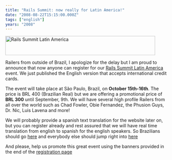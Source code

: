 ```yaml
---
title: "Rails Summit: now really for Latin America!"
date: "2008-08-22T15:15:00.000Z"
tags: ["english"]
years: "2008"
---
```


<p></p>
<p></p>
<p><a href="https://wwwlocaweb.com.br/railssummit-en" target="_blank"><img src="https://site.locaweb.com.br/images/locaweb/en_US/railssummit/banners/468x60.gif" srcset="https://site.locaweb.com.br/images/locaweb/en_US/railssummit/banners/468x60.gif 2x" alt="Rails Summit Latin America" title="Rails Summit Latin America" border="0" width="468" height="60"></a></p>
<p>Railers from outside of Brazil, I apologize for the delay but I am proud to announce that now anyone can register for our <a href="https://www.locaweb.com.br/railssummit-en/">Rails Summit Latin America</a> event. We just published the English version that accepts international credit cards.</p>
<p>The event will take place at São Paulo, Brazil, on <strong>October 15th-16th</strong>. The price is <span class="caps">BRL</span> 400 (Brazilian Real) but we are offering a promotional price of <strong><span class="caps">BRL</span> 300</strong> until September, 9th. We will have several high profile Railers from all over the world such as Chad Fowler, Obie Fernandez, the Phusion Guys, Dr. Nic, Luis Lavena and more!</p>
<p>We will probably provide a spanish text translation for the website later on, but you can register already and rest assured that we will have real time translation from english to spanish for the english speakers. So Brazilians should go <a href="https://www.locaweb.com.br/railssummit">here</a> and everybody else should jump right into <a href="https://www.locaweb.com.br/railssummit-en/">here</a></p>
<p>And please, help us promote this great event using the banners provided in the end of the <a href="https://www.locaweb.com.br/railssummit-en">registration page</a></p>
<p></p>
